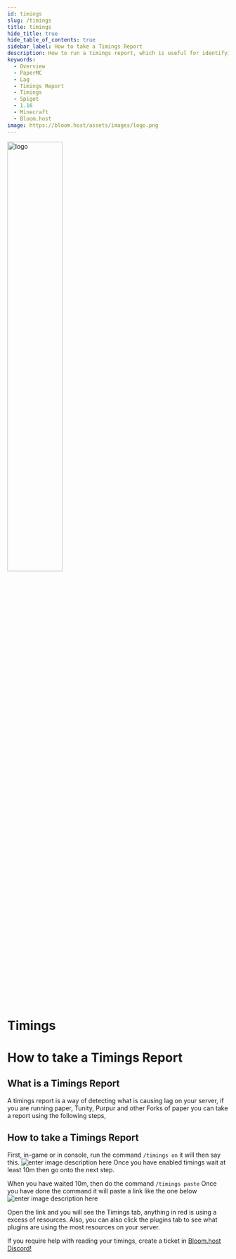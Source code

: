 ```yaml
---
id: timings
slug: /timings
title: timings
hide_title: true
hide_table_of_contents: true
sidebar_label: How to take a Timings Report
description: How to run a timings report, which is useful for identifying causes of lag on your server.
keywords:
  - Overview
  - PaperMC
  - Lag
  - Timings Report
  - Timings
  - Spigot
  - 1.16
  - Minecraft
  - Bloom.host
image: https://bloom.host/assets/images/logo.png
---
```


<div class="text--center">
<img src="https://bloom.host/assets/images/logo.png" alt="logo" height="50%" width="50%"/>
<h1>Timings</h1>
</div>

# **How to take a Timings Report**

## What is a Timings Report
A timings report is a way of detecting what is causing lag on your server, if you are running paper, Tunity, Purpur and other Forks of paper you can take a report using the following steps,
## How to take a Timings Report
First, in-game or in console, run the command `/timings on` it will then say this.
![enter image description here](https://cdn.discordapp.com/attachments/716405933105872938/751466750729650237/unknown.png)
Once you have enabled timings wait at least 10m then go onto the next step.

When you have waited 10m, then do the command `/timings paste`
Once you have done the command it will paste a link like the one below
![enter image description here](https://cdn.discordapp.com/attachments/716405933105872938/751467828581761135/unknown.png)

Open the link and you will see the Timings tab, anything in red is using a excess of resources. Also, you can also click the plugins tab to see what plugins are using the most resources on your server.

If you require help with reading your timings, create a ticket in [Bloom.host Discord!](https://discord.gg/bloom)
